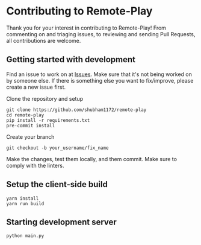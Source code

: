 # Contributing to Remote-Play

Thank you for your interest in contributing to Remote-Play! From commenting on and triaging issues, to reviewing and sending Pull Requests, all contributions are welcome.

## Getting started with development

Find an issue to work on at [Issues](https://github.com/shubham1172/remote-play/issues). Make sure that it's not being worked on by someone else. If there is something else you want to fix/improve, please create a new issue first.

Clone the repository and setup

```
git clone https://github.com/shubham1172/remote-play
cd remote-play
pip install -r requirements.txt
pre-commit install
```

Create your branch

```
git checkout -b your_username/fix_name
```

Make the changes, test them locally, and them commit. Make sure to comply with the linters.

## Setup the client-side build
```
yarn install
yarn run build
```

## Starting development server

```
python main.py
```
